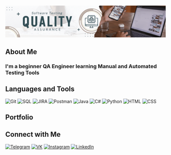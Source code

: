 ![Header](https://github.com/Diana-2604/diana-2604/blob/main/assets/banner.gif)

## About Me

### I'm a beginner QA Engineer learning Manual and Automated Testing Tools

## Languages and Tools

![Git](https://img.shields.io/badge/-Git-161B22?style=for-the-badge&logo=git)
![SQL](https://img.shields.io/badge/-SQL-161B22?style=for-the-badge&logo=mysql)
![JIRA](https://img.shields.io/badge/-Jira-161B22?style=for-the-badge&logo=jirasoftware&logoColor=2480F7)
![Postman](https://img.shields.io/badge/-Postman-161B22?style=for-the-badge&logo=postman)
![Java](https://img.shields.io/badge/-Java-161B22?style=for-the-badge&logo=oracle&logoColor=E60303)
![C#](https://img.shields.io/badge/-C_Sharp-161B22?style=for-the-badge&logo=csharp&logoColor=943CAC)
![Python](https://img.shields.io/badge/-Python-161B22?style=for-the-badge&logo=python)
![HTML](https://img.shields.io/badge/-HTML-161B22?style=for-the-badge&logo=html5)
![CSS](https://img.shields.io/badge/-CSS-161B22?style=for-the-badge&logo=css3&logoColor=2662E9)


## Portfolio

## Connect with Me

[![Telegram](https://img.shields.io/badge/-Telegram-161B22?style=for-the-badge&logo=telegram)](https://t.me/DiankaK)
[![VK](https://img.shields.io/badge/-VK-161B22?style=for-the-badge&logo=VK&logoColor=4F7DB3)](https://vk.com/miracle_dina)
[![Instagram](https://img.shields.io/badge/-Instagram-161B22?style=for-the-badge&logo=Instagram)](https://www.instagram.com/dianka_kds98/)
[![LinkedIn](https://img.shields.io/badge/-LinkedIn-161B22?style=for-the-badge&logo=linkedin&logoColor=007BB6)](https://www.linkedin.com/in/diana-kirillova-725184242/)
